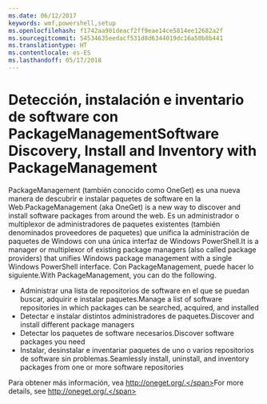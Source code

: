 ```yaml
---
ms.date: 06/12/2017
keywords: wmf,powershell,setup
ms.openlocfilehash: f1742aa901deacf2ff9eae14ce5814ee12682a2f
ms.sourcegitcommit: 54534635eedacf531d8d6344019dc16a50b8b441
ms.translationtype: HT
ms.contentlocale: es-ES
ms.lasthandoff: 05/17/2018
---
```

# <a name="software-discovery-install-and-inventory-with-packagemanagement"></a><span data-ttu-id="fc09b-102">Detección, instalación e inventario de software con PackageManagement</span><span class="sxs-lookup"><span data-stu-id="fc09b-102">Software Discovery, Install and Inventory with PackageManagement</span></span>

<span data-ttu-id="fc09b-103">PackageManagement (también conocido como OneGet) es una nueva manera de descubrir e instalar paquetes de software en la Web.</span><span class="sxs-lookup"><span data-stu-id="fc09b-103">PackageManagement (aka OneGet) is a new way to discover and install software packages from around the web.</span></span> <span data-ttu-id="fc09b-104">Es un administrador o multiplexor de administradores de paquetes existentes (también denominados proveedores de paquetes) que unifica la administración de paquetes de Windows con una única interfaz de Windows PowerShell.</span><span class="sxs-lookup"><span data-stu-id="fc09b-104">It is a manager or multiplexor of existing package managers (also called package providers) that unifies Windows package management with a single Windows PowerShell interface.</span></span> <span data-ttu-id="fc09b-105">Con PackageManagement, puede hacer lo siguiente.</span><span class="sxs-lookup"><span data-stu-id="fc09b-105">With PackageManagement, you can do the following.</span></span>

-   <span data-ttu-id="fc09b-106">Administrar una lista de repositorios de software en el que se puedan buscar, adquirir e instalar paquetes.</span><span class="sxs-lookup"><span data-stu-id="fc09b-106">Manage a list of software repositories in which packages can be searched, acquired, and installed</span></span>
-   <span data-ttu-id="fc09b-107">Detectar e instalar distintos administradores de paquetes.</span><span class="sxs-lookup"><span data-stu-id="fc09b-107">Discover and install different package managers</span></span>
-   <span data-ttu-id="fc09b-108">Detectar los paquetes de software necesarios.</span><span class="sxs-lookup"><span data-stu-id="fc09b-108">Discover software packages you need</span></span>
-   <span data-ttu-id="fc09b-109">Instalar, desinstalar e inventariar paquetes de uno o varios repositorios de software sin problemas.</span><span class="sxs-lookup"><span data-stu-id="fc09b-109">Seamlessly install, uninstall, and inventory packages from one or more software repositories</span></span>

<span data-ttu-id="fc09b-110">Para obtener más información, vea http://oneget.org/.</span><span class="sxs-lookup"><span data-stu-id="fc09b-110">For more details, see http://oneget.org/.</span></span>
